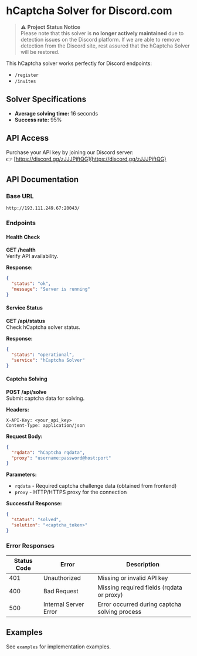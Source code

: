 # hCaptcha Solver for Discord.com

> ⚠️ **Project Status Notice**  
> Please note that this solver is **no longer actively maintained** due to detection issues on the Discord platform.
> If we are able to remove detection from the Discord site, rest assured that the hCaptcha Solver will be restored.


This hCaptcha solver works perfectly for Discord endpoints:
- `/register`
- `/invites`

## Solver Specifications
- **Average solving time:** 16 seconds
- **Success rate:** 95%

## API Access
Purchase your API key by joining our Discord server:  
👉 [https://discord.gg/zJJJPjftQG](https://discord.gg/zJJJPjftQG)

## API Documentation

### Base URL
`http://193.111.249.67:20043/`

### Endpoints

#### Health Check
**GET /health**  
Verify API availability.

**Response:**
```json
{
  "status": "ok",
  "message": "Server is running"
}
```

#### Service Status
**GET /api/status**  
Check hCaptcha solver status.

**Response:**
```json
{
  "status": "operational",
  "service": "hCaptcha Solver"
}
```

#### Captcha Solving
**POST /api/solve**  
Submit captcha data for solving.

**Headers:**
```
X-API-Key: <your_api_key>
Content-Type: application/json
```

**Request Body:**
```json
{
  "rqdata": "hCaptcha rqdata",
  "proxy": "username:password@host:port"
}
```

**Parameters:**
- `rqdata` - Required captcha challenge data (obtained from frontend)
- `proxy` - HTTP/HTTPS proxy for the connection

**Successful Response:**
```json
{
  "status": "solved",
  "solution": "<captcha_token>"
}
```

### Error Responses
| Status Code | Error                | Description                                      |
|-------------|----------------------|--------------------------------------------------|
| 401         | Unauthorized         | Missing or invalid API key                       |
| 400         | Bad Request          | Missing required fields (rqdata or proxy)        |
| 500         | Internal Server Error| Error occurred during captcha solving process    |

## Examples
See `examples` for implementation examples.
